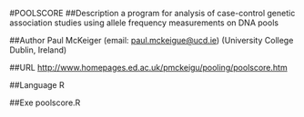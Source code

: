 #POOLSCORE
##Description
a program for analysis of case-control genetic association studies using allele frequency measurements on DNA pools

##Author
Paul McKeiger (email: paul.mckeigue@ucd.ie) (University College Dublin, Ireland)

##URL
http://www.homepages.ed.ac.uk/pmckeigu/pooling/poolscore.htm

##Language
R

##Exe
poolscore.R

